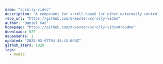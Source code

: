 ```yaml
---
name: "scrolly-video"
description: "A component for scroll-based (or other externally controlled) playback."
repo_url: "https://github.com/dkaoster/scrolly-video"
author: "Daniel Kao"
homepage: "https://github.com/dkaoster/scrolly-video#readme"
downloads: 527
dependents: 1
updated: "2025-03-07T04:16:43.669Z"
github_stars: 1029
tags: 
  - media
---
```

